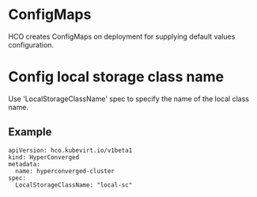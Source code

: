 # ConfigMaps
HCO creates ConfigMaps on deployment for supplying default values configuration.

# Config local storage class name
Use 'LocalStorageClassName' spec to specify the name of the local class name.

## Example
```
apiVersion: hco.kubevirt.io/v1beta1
kind: HyperConverged
metadata:
  name: hyperconverged-cluster
spec:
  LocalStorageClassName: "local-sc"
```
